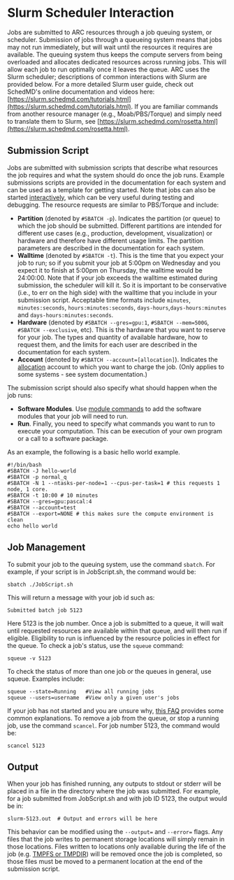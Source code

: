 # Slurm Scheduler Interaction

Jobs are submitted to ARC resources through a job queuing system, or scheduler. Submission of jobs through a queueing system means that jobs may not run immediately, but will wait until the resources it requires are available. The queuing system thus keeps the compute servers from being overloaded and allocates dedicated resources across running jobs. This will allow each job to run optimally once it leaves the queue. ARC uses the Slurm scheduler; descriptions of common interactions with Slurm are provided below. For a more detailed Slurm user guide, check out SchedMD\'s online documentation and videos here: [https://slurm.schedmd.com/tutorials.html](https://slurm.schedmd.com/tutorials.html). If you are familiar commands from another resource manager (e.g., Moab/PBS/Torque) and simply need to translate them to Slurm, see [https://slurm.schedmd.com/rosetta.html](https://slurm.schedmd.com/rosetta.html). 

## Submission Script

Jobs are submitted with submission scripts that describe what resources the job requires and what the system should do once the job runs. Example submissions scripts are provided in the documentation for each system and can be used as a template for getting started. Note that jobs can also be started [interactively](/user-info/faq/#interactive), which can be very useful during testing and debugging. The resource requests are similar to PBS/Torque and include: 
- **Partition** (denoted by `#SBATCH -p`). Indicates the partition (or queue) to which the job should be submitted. Different partitions are intended for different use cases (e.g., production, development, visualization) or hardware and therefore have different usage limits. The partition parameters are described in the documentation for each system.
- **Walltime** (denoted by `#SBATCH -t`). This is the time that you expect your job to run; so if you submit your job at 5:00pm on Wednesday and you expect it to finish at 5:00pm on Thursday, the walltime would be 24:00:00. Note that if your job exceeds the walltime estimated during submission, the scheduler will kill it. So it is important to be conservative (i.e., to err on the high side) with the walltime that you include in your submission script. Acceptable time formats include `minutes`, `minutes:seconds`, `hours:minutes:seconds`, `days-hours`,`days-hours:minutes` and `days-hours:minutes:seconds`.
- **Hardware** (denoted by `#SBATCH --gres=gpu:1`, `#SBATCH --mem=500G`, `#SBATCH --exclusive`, etc). This is the hardware that you want to reserve for your job. The types and quantity of available hardware, how to request them, and the limits for each user are described in the documentation for each system.
- **Account** (denoted by `#SBATCH --account=[allocation]`). Indicates the [allocation](https://secure.hosting.vt.edu/www.arc.vt.edu/?page_id=138) account to which you want to charge the job. (Only applies to some systems - see system documentation.)

The submission script should also specify what should happen when the job runs: 
- **Software Modules**. Use [module commands](https://secure.hosting.vt.edu/www.arc.vt.edu/?page_id=992) to add the software modules that your job will need to run.
- **Run**. Finally, you need to specify what commands you want to run to execute your computation. This can be execution of your own program or a call to a software package.

As an example, the following is a basic hello world example. 

```
#!/bin/bash
#SBATCH -J hello-world
#SBATCH -p normal_q
#SBATCH -N 1 --ntasks-per-node=1 --cpus-per-task=1 # this requests 1 node, 1 core. 
#SBATCH -t 10:00 # 10 minutes
#SBATCH --gres=gpu:pascal:4
#SBATCH --account=test
#SBATCH --export=NONE # this makes sure the compute environment is clean
echo hello world
```

## Job Management

To submit your job to the queuing system, use the command `sbatch`. For example, if your script is in JobScript.sh, the command would be: 

```
sbatch ./JobScript.sh
```

This will return a message with your job id such as: 

```
Submitted batch job 5123
```

Here 5123 is the job number. Once a job is submitted to a queue, it will wait until requested resources are available within that queue, and will then run if eligible. Eligibility to run is influenced by the resource policies in effect for the queue. To check a job\'s status, use the `squeue` command: 

```
squeue -v 5123
```

To check the status of more than one job or the queues in general, use squeue. Examples include: 

```
squeue --state=Running   #View all running jobs
squeue --users=username  #View only a given user's jobs
```

If your job has not started and you are unsure why, [this FAQ](https://secure.hosting.vt.edu/www.arc.vt.edu/?page_id=2#jobstuck) provides some common explanations. To remove a job from the queue, or stop a running job, use the command `scancel`. For job number 5123, the command would be: 

```
scancel 5123
```

## Output

When your job has finished running, any outputs to stdout or stderr will be placed in a file in the directory where the job was submitted. For example, for a job submitted from JobScript.sh and with job ID 5123, the output would be in: 

```
slurm-5123.out  # Output and errors will be here
```

This behavior can be modified using the `--output=` and `--error=` flags. Any files that the job writes to permanent storage locations will simply remain in those locations. Files written to locations only available during the life of the job (e.g. [TMPFS or TMPDIR](https://secure.hosting.vt.edu/www.arc.vt.edu/?page_id=112)) will be removed once the job is completed, so those files must be moved to a permanent location at the end of the submission script.
